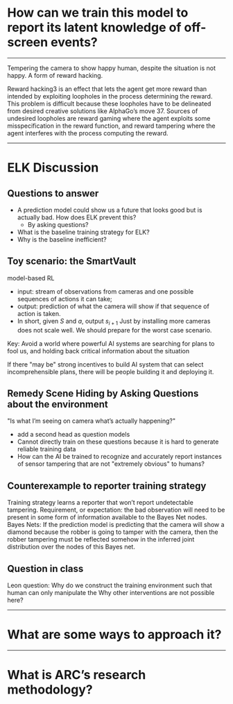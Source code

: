 # How can we train this model to report its latent knowledge of off-screen events?

---
Tempering the camera to show happy human, despite the situation is not happy. A form of reward hacking.

Reward hacking3 is an effect that lets the agent get more reward than intended by exploiting loopholes in the process determining the reward. This problem is difficult because these loopholes have to be delineated from desired creative solutions like AlphaGo’s move 37.
Sources of undesired loopholes are reward gaming where the agent exploits some misspecification in the reward function, and reward tampering where the agent interferes with the process computing the reward.

---
# ELK Discussion
## Questions to answer
- A prediction model could show us a future that looks good but is actually bad. How does ELK prevent this?
	- By asking questions?
- What is the baseline training strategy for ELK?
- Why is the baseline inefficient?

## Toy scenario: the SmartVault
model-based RL
- input: stream of observations from cameras and one possible sequences of actions it can take;
- output: prediction of what the camera will show if that sequence of action is taken.
- In short, given $S$ and $a$, output $s_{i+1}$
Just by installing more cameras does not scale well. We should prepare for the worst case scenario.

Key: Avoid a world where powerful AI systems are searching for plans to fool us, and holding back critical information about the situation

If there "may be" strong incentives to build AI system that can select incomprehensible plans, there will be people building it and deploying it.

## Remedy Scene Hiding by Asking Questions about the environment
"Is what I’m seeing on camera what’s actually happening?"
- add a second head as question models
- Cannot directly train on these questions because it is hard to generate reliable training data
- How can the AI be trained to recognize and accurately report instances of sensor tampering that are not "extremely obvious" to humans?
## Counterexample to reporter training strategy
Training strategy learns a reporter that won’t report undetectable tampering.
Requirement, or expectation: the bad observation will need to be present in some form of information available to the Bayes Net nodes.
Bayes Nets:
If the prediction model is predicting that the camera will show a diamond because the robber is going to tamper with the camera, then the robber tampering must be reflected somehow in the inferred joint distribution over the nodes of this Bayes net.
## Question in class
Leon question:
Why do we construct the training environment such that human can only manipulate the 
Why other interventions are not possible here? 

---
# What are some ways to approach it?

---
# What is ARC’s research methodology?

